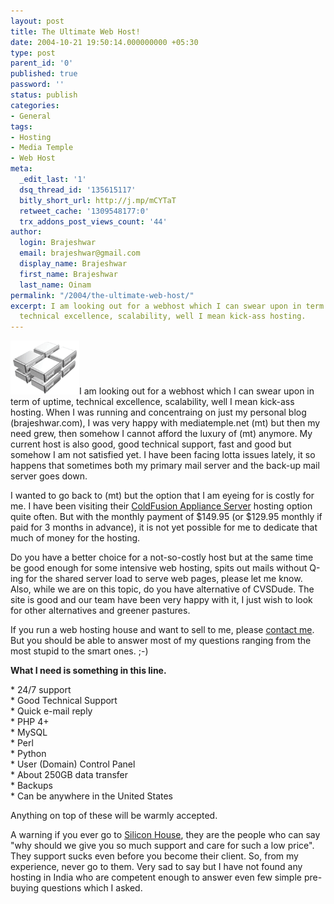 ```yaml
---
layout: post
title: The Ultimate Web Host!
date: 2004-10-21 19:50:14.000000000 +05:30
type: post
parent_id: '0'
published: true
password: ''
status: publish
categories:
- General
tags:
- Hosting
- Media Temple
- Web Host
meta:
  _edit_last: '1'
  dsq_thread_id: '135615117'
  bitly_short_url: http://j.mp/mCYTaT
  retweet_cache: '1309548177:0'
  trx_addons_post_views_count: '44'
author:
  login: Brajeshwar
  email: brajeshwar@gmail.com
  display_name: Brajeshwar
  first_name: Brajeshwar
  last_name: Oinam
permalink: "/2004/the-ultimate-web-host/"
excerpt: I am looking out for a webhost which I can swear upon in term of uptime,
  technical excellence, scalability, well I mean kick-ass hosting.
---
```

<p><img src="/static/2004/10/mt_as.gif" alt="The Ultimate Web Host?" style="border: 0 none;" />I am looking out for a webhost which I can swear upon in term of uptime, technical excellence, scalability, well I mean kick-ass hosting. When I was running and concentraing on just my personal blog (brajeshwar.com), I was very happy with mediatemple.net (mt) but then my need grew, then somehow I cannot afford the luxury of (mt) anymore. My current host is also good, good technical support, fast and good but somehow I am not satisfied yet. I have been facing lotta issues lately, it so happens that sometimes both my primary mail server and the back-up mail server goes down.</p>

<p>I wanted to go back to (mt) but the option that I am eyeing for is costly for me. I have been visiting their <a href="http://www.mediatemple.net/services/webhosting/as/linux-cf/" title="ColdFusion Appliance Server">ColdFusion Appliance Server</a> hosting option quite often. But with the monthly payment of $149.95 (or $129.95 monthly if paid for 3 months in advance), it is not yet possible for me to dedicate that much of money for the hosting.</p>
<p>Do you have a better choice for a not-so-costly host but at the same time be good enough for some intensive web hosting, spits out mails without Q-ing for the shared server load to serve web pages, please let me know. Also, while we are on this topic, do you have alternative of CVSDude. The site is good and our team have been very happy with it, I just wish to look for other alternatives and greener pastures.</p>
<p>If you run a web hosting house and want to sell to me, please <a href="http://www.brajeshwar.com/contact/">contact me</a>. But you should be able to answer most of my questions ranging from the most stupid to the smart ones. ;-)</p>
<p><strong>What I need is something in this line.</strong></p>
<p>* 24/7 support<br />
* Good Technical Support<br />
* Quick e-mail reply<br />
* PHP 4+<br />
* MySQL<br />
* Perl<br />
* Python<br />
* User (Domain) Control Panel<br />
* About 250GB data transfer<br />
* Backups<br />
* Can be anywhere in the United States</p>
<p>Anything on top of these will be warmly accepted.</p>
<p>A warning if you ever go to <a href="http://siliconhouse.net/" title="Silicon House">Silicon House</a>, they are the people who can say "why should we give you so much support and care for such a low price". They support sucks even before you become their client. So, from my experience, never go to them. Very sad to say but I have not found any hosting in India who are competent enough to answer even few simple pre-buying questions which I asked.</p>
